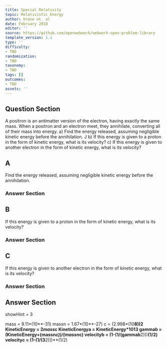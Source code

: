 ```yaml
---
title: Special Relativity
topic: Relativistic Energy
author: Urone et. al
date: February 2018
editor: ''
source: https://github.com/openwebwork/webwork-open-problem-library
template_version: 1.1
type: ''
difficulty:
- TBD
randomization:
- TBD
taxonomy:
- TBD
tags: []
outcomes:
- TBD
assets: ''
---
```


## Question Section 

A positron is an antimatter version of the electron, having exactly the same mass. When a positron and an electron meet, they annihilate, converting all of their mass into energy. 
a) Find the energy released, assuming negligible kinetic energy before the annihilation. 
 J
b) If this energy is given to a proton in the form of kinetic energy, what is its velocity? 
c) If this energy is given to another electron in the form of kinetic energy, what is its velocity?

## A
Find the energy released, assuming negligible kinetic energy before the annihilation. 
### Answer Section
## B
If this energy is given to a proton in the form of kinetic energy, what is its velocity? 
### Answer Section
## C
If this energy is given to another electron in the form of kinetic energy, what is its velocity?
### Answer Section


## Answer Section

showHint = 3

mass = 9.11*(10**-31)
massn = 1.67*(10**-27)
c = (2.998*(10**8))**2
KineticEnergy = 2*mass*c
KineticEnergya = KineticEnergy*10**13
gammab = (KineticEnergy+(massn*c))/(massn*c)
velocityb = (1-(1/(gammab**2)))**(1/2) 
velocityc = (1-(1/(3**2)))**(1/2)